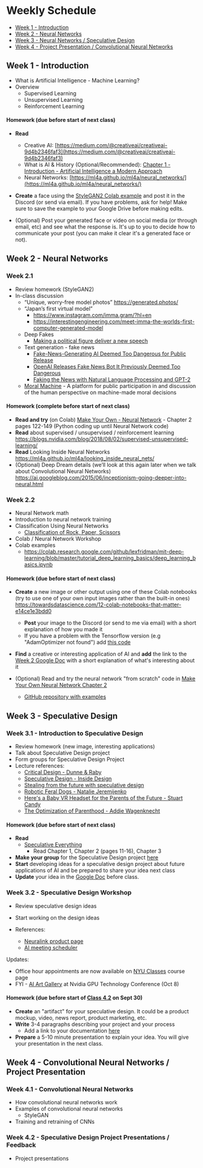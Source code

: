 # Weekly Schedule

* [Week 1 - Introduction](#week1)
* [Week 2 - Neural Networks](#week2)
* [Week 3 - Neural Networks / Speculative Design](#week3)
* [Week 4 - Project Presentation / Convolutional Neural Networks](#week4)

## <a name="week1"></a>Week 1 - Introduction

- What is Artificial Intelligence - Machine Learning?
- Overview
  - Supervised Learning
  - Unsupervised Learning
  - Reinforcement Learning
  
#### Homework (due before start of next class)
- **Read**
  - Creative AI:  [https://medium.com/@creativeai/creativeai-9d4b2346faf3](https://medium.com/@creativeai/creativeai-9d4b2346faf3)  
  - What is AI &amp; History (Optional/Recommended): [Chapter 1 - Introduction - Artificial Intelligence a Modern Approach](http://web.cecs.pdx.edu/~mperkows/CLASS_479/2017_ZZ_00/02__GOOD_Russel=Norvig=Artificial%20Intelligence%20A%20Modern%20Approach%20(3rd%20Edition).pdf)
  - Neural Networks: [https://ml4a.github.io/ml4a/neural_networks/](https://ml4a.github.io/ml4a/neural_networks/)
  
- **Create** a face using the [StyleGAN2 Colab example](https://colab.research.google.com/gist/mangtronix/e19e0c4025fb20e26b7f83990780f0a0/stylegan2-google-colab-example.ipynb) and post it in the Discord (or send via email). If you have problems, ask for help! Make sure to save the example to your Google Drive before making edits.
- (Optional) Post your generated face or video on social media (or through email, etc) and see what the response is.
It's up to you to decide how to communicate your post (you can make it clear it's a generated face or not).


## <a name="week2"></a>Week 2 - Neural Networks

### <a name="week2.1"></a>Week 2.1
- Review homework (StyleGAN2)
- In-class discussion
  - “Unique, worry-free model photos” https://generated.photos/
  - “Japan’s first virtual model”
    - https://www.instagram.com/imma.gram/?hl=en
    - https://interestingengineering.com/meet-imma-the-worlds-first-computer-generated-model
  - Deep Fakes
    - [Making a political figure deliver a new speech](https://www.theverge.com/tldr/2018/4/17/17247334/ai-fake-news-video-barack-obama-jordan-peele-buzzfeed)
  - Text generation - fake news
    - [Fake-News-Generating AI Deemed Too Dangerous for Public Release](https://www.extremetech.com/extreme/285857-fake-news-generating-ai-deemed-too-dangerous-for-public-release)
    - [OpenAI Releases Fake News Bot It Previously Deemed Too Dangerous](https://www.extremetech.com/extreme/301662-openai-releases-fake-news-bot-it-previously-deemed-too-dangerous)
    - [Faking the News with Natural Language Processing and GPT-2](https://medium.com/@ageitgey/deepfaking-the-news-with-nlp-and-transformer-models-5e057ebd697d)
  - [Moral Machine](https://www.moralmachine.net/) - A platform for public participation in and discussion of the human perspective on machine-made moral decisions

#### Homework (complete before start of next class)
- **Read and try** (on Colab) [Make Your Own - Neural Network](http://www.mediafire.com/file/72oi6vzp9l2ps9a/Make_Your_Own_Neural_Network_-_Chapter_1_and_2.pdf/file) - Chapter 2 pages 122-149 (Python coding up until Neural Network code)
- **Read** about supervised / unsupervised / reinforcement learning https://blogs.nvidia.com/blog/2018/08/02/supervised-unsupervised-learning/
- **Read** Looking Inside Neural Networks https://ml4a.github.io/ml4a/looking_inside_neural_nets/
- (Optional) Deep Dream details (we’ll look at this again later when we talk about Convolutional Neural Networks) https://ai.googleblog.com/2015/06/inceptionism-going-deeper-into-neural.html

### <a name="week2.2"></a>Week 2.2
- Neural Network math
- Introduction to neural network training
- Classification Using Neural Networks
  - [Classification of Rock, Paper, Scissors ](https://www.youtube.com/watch?v=KNAWp2S3w94&feature=youtu.be&t=50)
- Colab / Neural Network Workshop
- Colab examples
  - https://colab.research.google.com/github/lexfridman/mit-deep-learning/blob/master/tutorial_deep_learning_basics/deep_learning_basics.ipynb

#### Homework (due before start of next class)
- **Create** a new image or other output using one of these Colab notebooks (try to use one of your own input images rather than the built-in ones) https://towardsdatascience.com/12-colab-notebooks-that-matter-e14ce1e3bdd0
  - **Post** your image to the Discord (or send to me via email) with a short explanation of how you made it
  - If you have a problem with the Tensorflow version (e.g "AdamOptimizer not found") add [this code](https://colab.research.google.com/notebooks/tensorflow_version.ipynb)
- **Find** a creative or interesting application of AI and **add** the link to the [Week 2 Google Doc](https://docs.google.com/document/d/10ninXTzvn1DJSnIdAdYPoc9xJ3-9kq8Cv1F9OH3lI_Y/edit?usp=sharing) with a short explanation of what's interesting about it

- (Optional) Read and try the neural network "from scratch" code in [Make Your Own Neural Network Chapter 2](http://www.mediafire.com/file/72oi6vzp9l2ps9a/Make_Your_Own_Neural_Network_-_Chapter_1_and_2.pdf/file)
  - [GitHub repository with examples](https://github.com/makeyourownneuralnetwork/makeyourownneuralnetwork)


## <a name="week3"></a>Week 3 - Speculative Design

### <a name="week3.1"></a>Week 3.1 - Introduction to Speculative Design
- Review homework (new image, interesting applications)
- Talk about Speculative Design project
- Form groups for Speculative Design Project
- Lecture references:
  - [Critical Design - Dunne & Raby](http://dunneandraby.co.uk/content/bydandr/13/0)
  - [Speculative Design - Inside Design](https://www.invisionapp.com/inside-design/speculative-design/)
  - [Stealing from the future with speculative design](https://uxdesign.cc/stealing-from-the-future-with-speculative-design-e769059b6689)
  - [Robotic Feral Dogs - Natalie Jeremijenko](https://inhabitat.com/robotic-pollution-sniffing-eco-dogs/robotic-pollution-sniffing-eco-dogs-robotic-feral-dogs-robo-eco-dogs-robo-pollution-sniffing-dogs-natalie-jeremijenko-jeff-warren-diego-rotalde-feral-robots-robotic-design-robotic-eco-dogs-4/)
  - [Here's a Baby VR Headset for the Parents of the Future - Stuart Candy](https://www.vice.com/en_au/article/d38adx/baby-vr-headset-future-parents-stuart-candy)
  - [The Optimization of Parenthood - Addie Wagenknecht](https://vimeo.com/43489750)

#### Homework (due before start of next class)
- **Read**
  - [Speculative Everything](https://readings.design/PDF/speculative-everything.pdf)
    - Read Chapter 1, Chapter 2 (pages 11-16), Chapter 3
- **Make your group** for the Speculative Design project [here](https://docs.google.com/spreadsheets/d/1qNrM-y9v7d1bLEWM8vftXMykj4tTjqwPNhAC_C-2Sm8/edit?usp=sharing)
- **Start** developing ideas for a speculative design project about future applications of AI
  and be prepared to share your idea next class
- **Update** your idea in the [Google Doc](https://docs.google.com/spreadsheets/d/1qNrM-y9v7d1bLEWM8vftXMykj4tTjqwPNhAC_C-2Sm8/edit?usp=sharing) before class.

### <a name="week3.2"></a>Week 3.2 - Speculative Design Workshop
- Review speculative design ideas
- Start working on the design ideas

- References:
    - [Neuralink product page](https://neuralink.com/applications/)
    - [AI meeting scheduler](https://x.ai/)

Updates:
- Office hour appointments are now available on [NYU Classes](https://newclasses.nyu.edu/) course page
- FYI - [AI Art Gallery](https://www.nvidia.com/en-us/gtc/ai-art-gallery/) at Nvidia GPU Technology Conference (Oct 8)

#### Homework (due before start of <a href="#week4.2">Class 4.2</a> on Sept 30</a>)
- **Create** an "artifact" for your speculative design. It could be a product mockup, video, news report, product marketing, etc.
- **Write** 3-4 paragraphs describing your project and your process
  - Add a link to your documentation [here](https://docs.google.com/document/d/11C77xkL4QUAe0Xd7HF_WbUwuNblPlE7CFBM_4ZbJUp8/edit?usp=sharing)
- **Prepare** a 5-10 minute presentation to explain your idea. You will give your presentation in the next class.


## <a name="week4"></a>Week 4 - Convolutional Neural Networks / Project Presentation

### <a name="week4.1"></a>Week 4.1 - Convolutional Neural Networks
- How convolutional neural networks work
- Examples of convolutional neural networks
  - StyleGAN
- Training and retraining of CNNs


### <a name="week4.2"></a>Week 4.2 - Speculative Design Project Presentations / Feedback
- Project presentations


